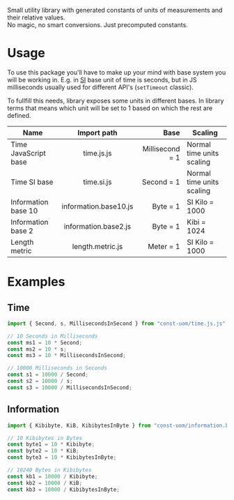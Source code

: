 Small utility library with generated constants of units of measurements and their relative values.\
No magic, no smart conversions. Just precomputed constants.

# Usage
To use this package you'll have to make up your mind with base system you will be working in.
E.g. in [SI](https://en.wikipedia.org/wiki/International_System_of_Units) base unit of time is seconds,
but in JS milliseconds usually used for different API's (```setTimeout``` classic).

To fullfill this needs, library exposes some units in different bases.
In library terms that means which unit will be set to 1 based on which the rest are defined.


| **Name**             |    **Import path**    |        **Base** | **Scaling**               |
|----------------------|:---------------------:|----------------:|---------------------------|
| Time JavaScript base |       time.js.js      | Millisecond = 1 | Normal time units scaling |
| Time SI base         |       time.si.js      |      Second = 1 | Normal time units scaling |
| Information base 10  | information.base10.js |        Byte = 1 | SI Kilo = 1000            |
| Information base 2   |  information.base2.js |        Byte = 1 | Kibi = 1024               |
| Length metric        |    length.metric.js   |       Meter = 1 | SI Kilo = 1000            |

# Examples

## Time
```ts
import { Second, s, MillisecondsInSecond } from "const-uom/time.js.js";

// 10 Seconds in Milliseconds
const ms1 = 10 * Second;
const ms2 = 10 * s;
const ms3 = 10 * MillisecondsInSecond;

// 10000 Milliseconds in Seconds 
const s1 = 10000 / Second; 
const s2 = 10000 / s;
const s3 = 10000 / MillisecondsInSecond;
```


## Information
```ts
import { Kibibyte, KiB, KibibytesInByte } from "const-uom/information.base2.js";

// 10 Kibibytes in Bytes
const byte1 = 10 * Kibibyte;
const byte2 = 10 * KiB;
const byte3 = 10 * KibibytesInByte;

// 10240 Bytes in Kibibytes 
const kb1 = 10000 / Kibibyte; 
const kb2 = 10000 / KiB;
const kb3 = 10000 / KibibytesInByte;
```